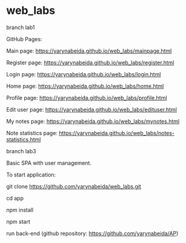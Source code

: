 # web_labs
branch lab1

GitHub Pages:

Main page: https://yarynabeida.github.io/web_labs/mainpage.html

Register page: https://yarynabeida.github.io/web_labs/register.html

Login page: https://yarynabeida.github.io/web_labs/login.html

Home page: https://yarynabeida.github.io/web_labs/home.html

Profile page: https://yarynabeida.github.io/web_labs/profile.html

Edit user page: https://yarynabeida.github.io/web_labs/edituser.html

My notes page: https://yarynabeida.github.io/web_labs/mynotes.html

Note statistics page: https://yarynabeida.github.io/web_labs/notes-statistics.html


branch lab3

Basic SPA with user management.

To start application:

git clone https://github.com/yarynabeida/web_labs.git

cd app

npm install

npm start

run back-end (github repository: https://github.com/yarynabeida/AP)